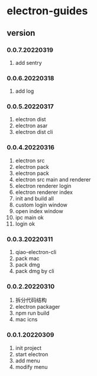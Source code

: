 # electron-guides

## version
### 0.0.7.20220319
1. add sentry

### 0.0.6.20220318
1. add log

### 0.0.5.20220317
1. electron dist
2. electron asar
3. electron dist cli

### 0.0.4.20220316
1. electron src
2. electron pack
3. electron pack
4. electron src main and renderer
5. electron renderer login
6. electron renderer index
7. init and build all
8. custom login window
9. open index window
10. ipc main ok
11. login ok

### 0.0.3.20220311
1. qiao-electron-cli
2. pack mac
3. pack dmg
4. pack dmg by cli

### 0.0.2.20220310
1. 拆分代码结构
2. electron packager
3. npm run build
4. mac icns

### 0.0.1.20220309
1. init project
2. start electron
3. add menu
4. modify menu

